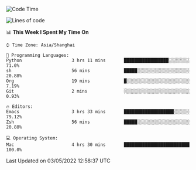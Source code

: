 <!--START_SECTION:waka-->
![Code Time](http://img.shields.io/badge/Code%20Time-703%20hrs%2023%20mins-blue)

![Lines of code](https://img.shields.io/badge/From%20Hello%20World%20I%27ve%20Written-22%20Thousand%20lines%20of%20code-blue)

📊 **This Week I Spent My Time On** 

```text
⌚︎ Time Zone: Asia/Shanghai

💬 Programming Languages: 
Python                   3 hrs 11 mins       █████████████████░░░░░░░░   71.0% 
sh                       56 mins             █████░░░░░░░░░░░░░░░░░░░░   20.88% 
Org                      19 mins             █░░░░░░░░░░░░░░░░░░░░░░░░   7.19% 
Git                      2 mins              ░░░░░░░░░░░░░░░░░░░░░░░░░   0.93%

🔥 Editors: 
Emacs                    3 hrs 33 mins       ███████████████████░░░░░░   79.12% 
Zsh                      56 mins             █████░░░░░░░░░░░░░░░░░░░░   20.88%

💻 Operating System: 
Mac                      4 hrs 30 mins       █████████████████████████   100.0%

```


 Last Updated on 03/05/2022 12:58:37 UTC
<!--END_SECTION:waka-->
